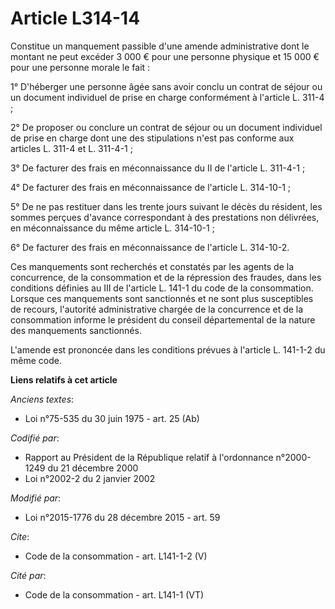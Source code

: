# Article L314-14

Constitue un manquement passible d'une amende administrative dont le montant ne peut excéder 3 000 € pour une personne
physique et 15 000 € pour une personne morale le fait : 

1° D'héberger une personne âgée sans avoir conclu un contrat de séjour ou un document individuel de prise en charge
conformément à l'article L. 311-4 ; 

2° De proposer ou conclure un contrat de séjour ou un document individuel de prise en charge dont une des stipulations n'est
pas conforme aux articles L. 311-4 et L. 311-4-1 ; 

3° De facturer des frais en méconnaissance du II de l'article L. 311-4-1 ; 

4° De facturer des frais en méconnaissance de l'article L. 314-10-1 ; 

5° De ne pas restituer dans les trente jours suivant le décès du résident, les sommes perçues d'avance correspondant à des
prestations non délivrées, en méconnaissance du même article L. 314-10-1 ; 

6° De facturer des frais en méconnaissance de l'article L. 314-10-2. 

Ces manquements sont recherchés et constatés par les agents de la concurrence, de la consommation et de la répression des
fraudes, dans les conditions définies au III de l'article L. 141-1 du code de la consommation. Lorsque ces manquements sont
sanctionnés et ne sont plus susceptibles de recours, l'autorité administrative chargée de la concurrence et de la
consommation informe le président du conseil départemental de la nature des manquements sanctionnés. 

L'amende est prononcée dans les conditions prévues à l'article L. 141-1-2 du même code.

**Liens relatifs à cet article**

_Anciens textes_:

  - Loi n°75-535 du 30 juin 1975 - art. 25 (Ab)

_Codifié par_:

  - Rapport au Président de la République relatif à l'ordonnance n°2000-1249 du 21 décembre 2000
  - Loi n°2002-2 du 2 janvier 2002

_Modifié par_:

  - Loi n°2015-1776 du 28 décembre 2015 - art. 59

_Cite_:

  - Code de la consommation - art. L141-1-2 (V)

_Cité par_:

  - Code de la consommation - art. L141-1 (VT)
